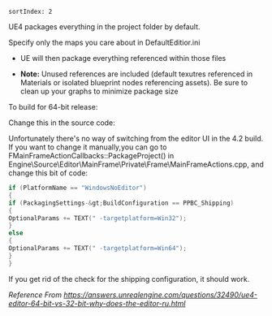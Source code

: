     sortIndex: 2

UE4 packages everything in the project folder by default.

Specify only the maps you care about in DefaultEditior.ini

- UE will then package everything referenced within those files

- **Note:** Unused references are included (default texutres referenced in Materials or isolated blueprint nodes referencing assets). Be sure to clean up your graphs to minimize package size

To build for 64-bit release:

Change this in the source code:

Unfortunately there's no way of switching from the editor UI in the 4.2 build. If you want to change it manually,you can go to FMainFrameActionCallbacks::PackageProject() in Engine\\Source\\Editor\\MainFrame\\Private\\Frame\\MainFrameActions.cpp, and change this bit of code:

```cpp
if (PlatformName == "WindowsNoEditor")
{
if (PackagingSettings-&gt;BuildConfiguration == PPBC_Shipping)
{
OptionalParams += TEXT(" -targetplatform=Win32");
}
else
{
OptionalParams += TEXT(" -targetplatform=Win64");
}
}
```

If you get rid of the check for the shipping configuration, it should work.

*Reference From <https://answers.unrealengine.com/questions/32490/ue4-editor-64-bit-vs-32-bit-why-does-the-editor-ru.html>*
